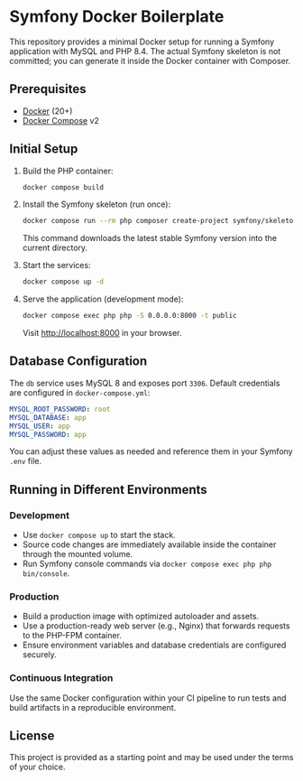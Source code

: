 # Symfony Docker Boilerplate

This repository provides a minimal Docker setup for running a Symfony application
with MySQL and PHP 8.4. The actual Symfony skeleton is not committed; you can
generate it inside the Docker container with Composer.

## Prerequisites

- [Docker](https://docs.docker.com/get-docker/) (20+)
- [Docker Compose](https://docs.docker.com/compose/) v2

## Initial Setup

1. Build the PHP container:

   ```bash
   docker compose build
   ```

2. Install the Symfony skeleton (run once):

   ```bash
   docker compose run --rm php composer create-project symfony/skeleton .
   ```

   This command downloads the latest stable Symfony version into the current
   directory.

3. Start the services:

   ```bash
   docker compose up -d
   ```

4. Serve the application (development mode):

   ```bash
   docker compose exec php php -S 0.0.0.0:8000 -t public
   ```

   Visit <http://localhost:8000> in your browser.

## Database Configuration

The `db` service uses MySQL 8 and exposes port `3306`. Default credentials are
configured in `docker-compose.yml`:

```yml
MYSQL_ROOT_PASSWORD: root
MYSQL_DATABASE: app
MYSQL_USER: app
MYSQL_PASSWORD: app
```

You can adjust these values as needed and reference them in your Symfony `.env`
file.

## Running in Different Environments

### Development

- Use `docker compose up` to start the stack.
- Source code changes are immediately available inside the container through the
  mounted volume.
- Run Symfony console commands via `docker compose exec php php bin/console`.

### Production

- Build a production image with optimized autoloader and assets.
- Use a production-ready web server (e.g., Nginx) that forwards requests to the
  PHP-FPM container.
- Ensure environment variables and database credentials are configured securely.

### Continuous Integration

Use the same Docker configuration within your CI pipeline to run tests and
build artifacts in a reproducible environment.

## License

This project is provided as a starting point and may be used under the terms of
your choice.
